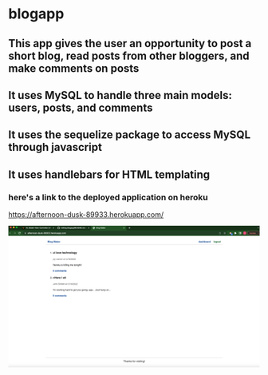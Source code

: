 # blogapp

## This app gives the user an opportunity to post a short blog, read posts from other bloggers, and make comments on posts
## It uses MySQL to handle three main models: users, posts, and comments
## It uses the sequelize package to access MySQL through javascript
## It uses handlebars for HTML templating

### here's a link to the deployed application on heroku
https://afternoon-dusk-89933.herokuapp.com/ 

![Screenshot of application](blogapp.png)
